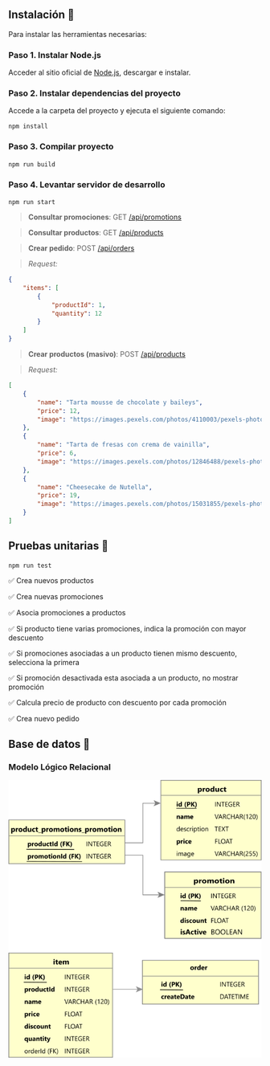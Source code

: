 
## Instalación 🔧

Para instalar las herramientas necesarias:

### Paso 1. Instalar Node.js

Acceder al sitio oficial de [Node.js](https://nodejs.org/), descargar e instalar.

### Paso 2. Instalar dependencias del proyecto

Accede a la carpeta del proyecto y ejecuta el siguiente comando:

```
npm install
```

### Paso 3. Compilar proyecto

```
npm run build
```

### Paso 4. Levantar servidor de desarrollo

```
npm run start
```

> **Consultar promociones**: GET [/api/promotions](http://localhost:3000/api/promotions)

> **Consultar productos**: GET [/api/products](http://localhost:3000/api/products)

> **Crear pedido**: POST [/api/orders](http://localhost:3000/api/orders)

> *Request:*
```json
{
    "items": [
        {
            "productId": 1,
            "quantity": 12
        }
    ]
}
```
> **Crear productos (masivo)**: POST [/api/products](http://localhost:3000/api/products)

> *Request:*
```json
[
    { 
        "name": "Tarta mousse de chocolate y baileys", 
        "price": 12,
        "image": "https://images.pexels.com/photos/4110003/pexels-photo-4110003.jpeg?auto=compress&cs=tinysrgb&w=1260&h=750&dpr=1"
    },
    { 
        "name": "Tarta de fresas con crema de vainilla", 
        "price": 6,
        "image": "https://images.pexels.com/photos/12846488/pexels-photo-12846488.jpeg?auto=compress&cs=tinysrgb&w=1260&h=750&dpr=1" 
    },
    { 
        "name": "Cheesecake de Nutella", 
        "price": 19,
        "image": "https://images.pexels.com/photos/15031855/pexels-photo-15031855.jpeg?auto=compress&cs=tinysrgb&w=600"
    }
]
```

## Pruebas unitarias 💋

```
npm run test
```

✅ Crea nuevos productos

✅ Crea nuevas promociones

✅ Asocia promociones a productos

✅ Si producto tiene varias promociones, indica la promoción con mayor descuento

✅ Si promociones asociadas a un producto tienen mismo descuento, selecciona la primera

✅ Si promoción desactivada esta asociada a un producto, no mostrar promoción

✅ Calcula precio de producto con descuento por cada promoción

✅ Crea nuevo pedido

## Base de datos :floppy_disk:

### Modelo Lógico Relacional

![Modelo Lógico Relacional](./docs/MODELO_LOGICO_RELACIONAL_v0.3.png "Modelo Lógico Relacional")
